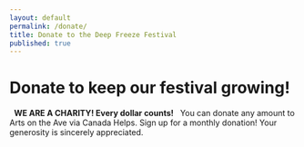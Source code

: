 ```yaml
---
layout: default
permalink: /donate/
title: Donate to the Deep Freeze Festival
published: true
---
```




<!--# Sponsors Package

Interested in sponsoring our festival? Get all the information you need in our info package below.

<a href="https://dl.dropboxusercontent.com/s/ms0rwhnk8sizi1z/aota-Proposal-July2013.pdf?dl=1" class="button small" title="25MB PDF">Download PDF</a>-->


# Donate to keep our festival growing!
 
**WE ARE A CHARITY! Every dollar counts!**
 
You can donate any amount to Arts on the Ave via Canada Helps. Sign up for a monthly donation! Your generosity is sincerely appreciated.
